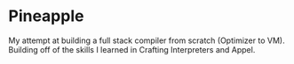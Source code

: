 # Pineapple
My attempt at building a full stack compiler from scratch (Optimizer to VM). Building off of the skills I learned in Crafting Interpreters and Appel.
